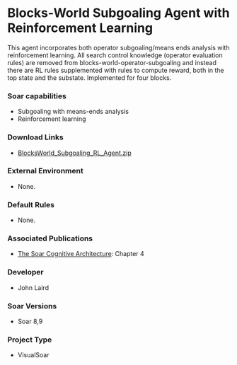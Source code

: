 # Blocks-World Subgoaling Agent with Reinforcement Learning #
This agent incorporates both operator subgoaling/means ends analysis with reinforcement learning.  All search control knowledge (operator evaluation rules) are removed from blocks-world-operator-subgoaling and instead there are RL rules supplemented with rules to compute reward, both in the top state and the substate.  Implemented for four blocks.

### Soar capabilities ###
  * Subgoaling with means-ends analysis
  * Reinforcement learning

### Download Links ###
  * [BlocksWorld\_Subgoaling\_RL\_Agent.zip](http://web.eecs.umich.edu/~soar/downloads/Agents/BlocksWorld_Subgoaling_RL_Agent.zip)

### External Environment ###
  * None.

### Default Rules ###
  * None.

### Associated Publications ###
  * [The Soar Cognitive Architecture](http://mitpress.mit.edu/catalog/item/default.asp?ttype=2&tid=12784): Chapter 4

### Developer ###
  * John Laird

### Soar Versions ###
  * Soar 8,9

### Project Type ###
  * VisualSoar